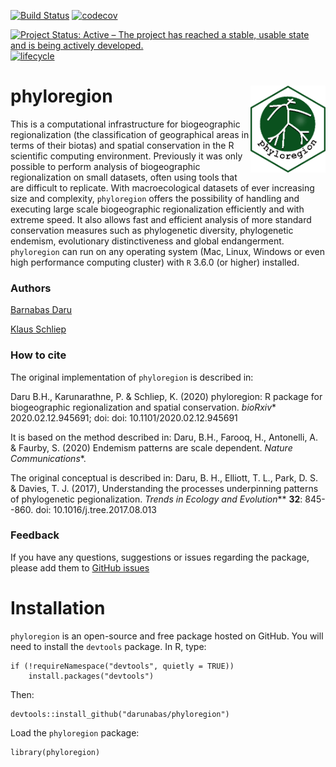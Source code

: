 [![Build Status](https://travis-ci.org/darunabas/phyloregion.svg?branch=master)](https://travis-ci.org/darunabas/phyloregion)
[![codecov](https://codecov.io/gh/darunabas/phyloregion/branch/master/graph/badge.svg)](https://codecov.io/gh/darunabas/phyloregion)

[![Project Status: Active – The project has reached a stable, usable state and is being actively developed.](http://www.repostatus.org/badges/latest/active.svg)](http://www.repostatus.org/#active)
[![lifecycle](https://img.shields.io/badge/lifecycle-experimental-orange.svg)](https://www.tidyverse.org/lifecycle/#experimental)

# phyloregion <img src="logo.png" align="right" width="120" />

This is a computational infrastructure for biogeographic regionalization (the classification of geographical areas in terms of their biotas) and spatial conservation in the R scientific computing environment. Previously it was only possible to perform analysis of biogeographic regionalization on small datasets, often using tools that are difficult to replicate. With macroecological datasets of ever increasing size and complexity, `phyloregion` offers the possibility of handling and executing large scale biogeographic regionalization efficiently and with extreme speed. It also allows fast and efficient analysis of more standard conservation measures such as phylogenetic diversity, phylogenetic endemism, evolutionary distinctiveness and global endangerment. `phyloregion` can run on any operating system (Mac, Linux, Windows or even high performance computing cluster) with `R` 3.6.0 (or higher) installed.
### Authors
[Barnabas Daru](https://barnabasdaru.com/) 

[Klaus Schliep](https://kschliep.netlify.com/)
### How to cite
The original implementation of ```phyloregion``` is described in:

Daru B.H., Karunarathne, P. & Schliep, K. (2020) phyloregion: R package for biogeographic regionalization and spatial conservation. _bioRxiv_* 2020.02.12.945691; doi: doi: 10.1101/2020.02.12.945691

It is based on the method described in:
Daru, B.H., Farooq, H., Antonelli, A. & Faurby, S. (2020) Endemism patterns are scale dependent. _Nature Communications_*. 

The original conceptual is described in:
Daru, B. H., Elliott, T. L., Park, D. S. & Davies, T. J. (2017), Understanding the processes underpinning patterns of phylogenetic pegionalization. _Trends in Ecology and Evolution_** __32__: 845--860. doi: 10.1016/j.tree.2017.08.013

### Feedback
If you have any questions, suggestions or issues regarding the package, please add them to [GitHub issues](https://github.com/darunabas/phyloregion/issues)

# Installation

`phyloregion` is an open-source and free package hosted on GitHub. You will need to install the `devtools` package. In R, type:

```
if (!requireNamespace("devtools", quietly = TRUE)) 
    install.packages("devtools") 
```

Then:

```
devtools::install_github("darunabas/phyloregion")
```

Load the `phyloregion` package:

```
library(phyloregion)
```

